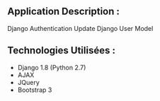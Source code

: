 ## Application Description : 

Django Authentication
Update Django User Model

## Technologies Utilisées :  
* Django 1.8 (Python 2.7) 
* AJAX
* JQuery
* Bootstrap 3




